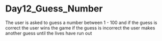 # Day12_Guess_Number
The user is asked to guess a number between 1 - 100 and if the guess is correct the user wins the game if the guess is incorrect the user makes another guess until the lives have run out
